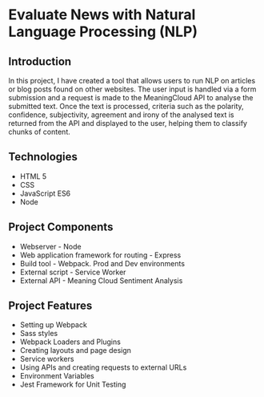 # Evaluate News with Natural Language Processing (NLP)

## Introduction
In this project, I have created a tool that allows users to run NLP on articles or blog posts found on other websites. The user input is handled via a form submission and a request is made to the MeaningCloud API to analyse the submitted text. Once the text is processed, criteria such as the polarity, confidence, subjectivity, agreement and irony of the analysed text is returned from the API and displayed to the user, helping them to classify chunks of content. 

## Technologies
- HTML 5
- CSS
- JavaScript ES6
- Node

## Project Components
- Webserver - Node
- Web application framework for routing - Express
- Build tool - Webpack. Prod and Dev environments
- External script - Service Worker
- External API - Meaning Cloud Sentiment Analysis

## Project Features
- Setting up Webpack
- Sass styles           
- Webpack Loaders and Plugins
- Creating layouts and page design
- Service workers
- Using APIs and creating requests to external URLs
- Environment Variables
- Jest Framework for Unit Testing